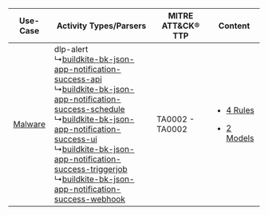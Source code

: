 |    Use-Case    | Activity Types/Parsers    | MITRE ATT&CK® TTP   | Content    |
|:----:| ---- | ---- | ---- |
| [Malware](../../../UseCases/uc_malware.md) |  dlp-alert<br> ↳[buildkite-bk-json-app-notification-success-api](Ps/pC_buildkitebkjsonappnotificationsuccessapi.md)<br> ↳[buildkite-bk-json-app-notification-success-schedule](Ps/pC_buildkitebkjsonappnotificationsuccessschedule.md)<br> ↳[buildkite-bk-json-app-notification-success-ui](Ps/pC_buildkitebkjsonappnotificationsuccessui.md)<br> ↳[buildkite-bk-json-app-notification-success-triggerjob](Ps/pC_buildkitebkjsonappnotificationsuccesstriggerjob.md)<br> ↳[buildkite-bk-json-app-notification-success-webhook](Ps/pC_buildkitebkjsonappnotificationsuccesswebhook.md)<br> | TA0002 - TA0002<br> | [<ul><li>4 Rules</li></ul><ul><li>2 Models</li></ul>](RM/r_m_buildkite_buildkite_Malware.md) |